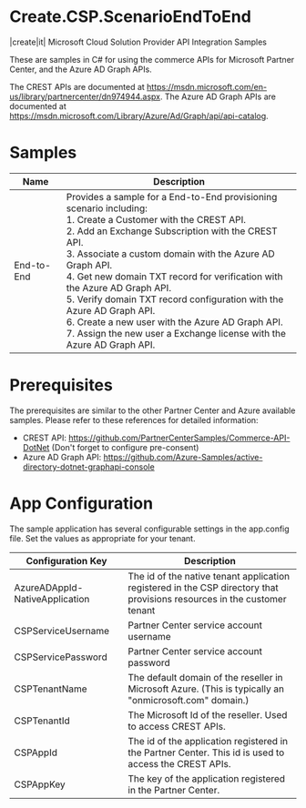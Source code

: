 # Create.CSP.ScenarioEndToEnd
|create|it| Microsoft Cloud Solution Provider API Integration Samples

These are samples in C# for using the commerce APIs for Microsoft Partner Center, and the Azure AD Graph APIs. 

The CREST APIs are documented at https://msdn.microsoft.com/en-us/library/partnercenter/dn974944.aspx.
The Azure AD Graph APIs are documented at https://msdn.microsoft.com/Library/Azure/Ad/Graph/api/api-catalog.

# Samples
| Name  | Description |
| ------------- | ------------- |
| End-to-End  | Provides a sample for a End-to-End provisioning scenario including:<br> 1. Create a Customer with the CREST API.<br> 2. Add an Exchange Subscription with the CREST API.<br> 3. Associate a custom domain with the Azure AD Graph API.<br> 4. Get new domain TXT record for verification with the Azure AD Graph API.<br> 5. Verify domain TXT record configuration with the Azure AD Graph API.<br> 6. Create a new user with the Azure AD Graph API.<br> 7. Assign the new user a Exchange license with the Azure AD Graph API.|

# Prerequisites
The prerequisites are similar to the other Partner Center and Azure available samples.
Please refer to these references for detailed information:
 - CREST API: https://github.com/PartnerCenterSamples/Commerce-API-DotNet (Don't forget to configure pre-consent)
 - Azure AD Graph API: https://github.com/Azure-Samples/active-directory-dotnet-graphapi-console

# App Configuration
The sample application has several configurable settings in the app.config file. Set the values as appropriate for your tenant.

| Configuration Key  | Description |
| ------------- | ------------- |
| AzureADAppId-NativeApplication  | The id of the native tenant application registered in the CSP directory that provisions resources in the customer tenant  |
| CSPServiceUsername  | Partner Center service account username  |
| CSPServicePassword  | Partner Center service account password  |
| CSPTenantName  | The default domain of the reseller in Microsoft Azure. (This is typically an "onmicrosoft.com" domain.)  |
| CSPTenantId  | The Microsoft Id of the reseller. Used to access CREST APIs.  |
| CSPAppId  | The id of the application registered in the Partner Center. This id is used to access the CREST APIs.  |
| CSPAppKey  | The key of the application registered in the Partner Center.  |


